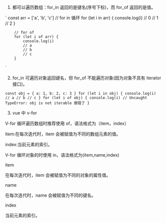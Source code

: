 1. 都可以遍历数组：for_in 返回的是键名(序号下标)，而 for_of 返回的是值。

`
const arr = ['a', 'b', 'c']
// for in 循环
for (let i in arr) {
console.log(i)
// 0
// 1
// 2
}

        // for of
        for (let i of arr) {
            console.log(i)
            // a
            // b
            // c
        }

`

2. for_in 可遍历对象返回键名，但 for_of 不能遍历对象(因为对象不具有 iterator 接口)。

`const obj = { a: 1, b: 2, c: 3 } for (let i in obj) { console.log(i) // a // b // c } for (let i of obj) { console.log(i) // Uncaught TypeError: obj is not iterable 报错了 }`

3. vue 中 v-for

V-for 循环遍历数组时推荐使用 of，语法格式为（item，index）

item:在每次迭代时，item 会被赋值为不同的数组元素的值。

index:当前元素的索引。

V-for 循环对象的时使用 in，语法格式为(item,name,index)

item

在每次迭代时，item 会被赋值为不同的对象的属性值。

name

在每次迭代时，name 会被赋值为不同的键名。

index

当前元素的索引。
